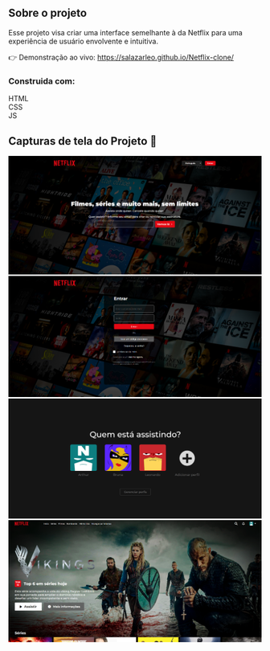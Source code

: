 ## Sobre o projeto
Esse projeto visa criar uma interface semelhante à da Netflix para uma experiência de usuário envolvente e intuitiva.

👉 Demonstração ao vivo: https://salazarleo.github.io/Netflix-clone/

### Construida com:
HTML <br>
CSS <br>
JS
## Capturas de tela do Projeto 📸
![Minha imagem](https://github.com/salazarleo/Netflix-clone/blob/master/print-1.png)
![Minha imagem](https://github.com/salazarleo/Netflix-clone/blob/master/print-2.png)
![Minha imagem](https://github.com/salazarleo/Netflix-clone/blob/master/print-3.png)
![Minha imagem](https://github.com/salazarleo/Netflix-clone/blob/master/print-4.png)


